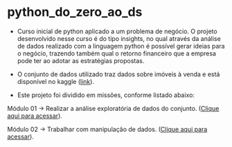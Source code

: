 # python_do_zero_ao_ds
- Curso inicial de python aplicado a um problema de negócio. O projeto desenvolvido nesse curso é do tipo insights, no qual através da análise de dados realizado com a linguagem python é possível gerar ideias para o negócio, trazendo também qual o retorno financeiro que a empresa pode ter ao adotar as estratégias propostas.

- O conjunto de dados utilizado traz dados sobre imóveis à venda e está disponível no kaggle ([link](https://www.kaggle.com/shivachandel/kc-house-data)).  

- Este projeto foi dividido em missões, conforme listado abaixo:

Módulo 01
-> Realizar a análise exploratória de dados do conjunto. ([Clique aqui para acessar](https://github.com/lucianaaguiarc/python_do_zero_ao_ds/blob/main/missao01.ipynb)).

Módulo 02
-> Trabalhar com manipulação de dados. ([Clique aqui para acessar](https://github.com/lucianaaguiarc/python_do_zero_ao_ds/blob/main/M2_ManipulacaoDeDados.ipynb)).

